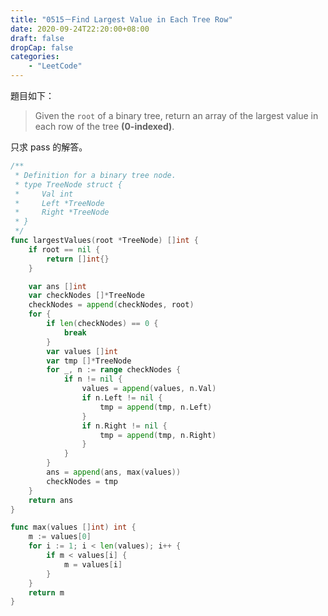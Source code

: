 ```yaml
---
title: "0515－Find Largest Value in Each Tree Row"
date: 2020-09-24T22:20:00+08:00
draft: false
dropCap: false
categories:
    - "LeetCode"
---
```


題目如下：

> Given the `root` of a binary tree, return an array of the largest value in each row of the tree **(0-indexed)**.

<!--more-->

只求 pass 的解答。

```go
/**
 * Definition for a binary tree node.
 * type TreeNode struct {
 *     Val int
 *     Left *TreeNode
 *     Right *TreeNode
 * }
 */
func largestValues(root *TreeNode) []int {
	if root == nil {
		return []int{}
	}

	var ans []int
	var checkNodes []*TreeNode
	checkNodes = append(checkNodes, root)
	for {
		if len(checkNodes) == 0 {
			break
		}
		var values []int
		var tmp []*TreeNode
		for _, n := range checkNodes {
			if n != nil {
				values = append(values, n.Val)
				if n.Left != nil {
					tmp = append(tmp, n.Left)
				}
				if n.Right != nil {
					tmp = append(tmp, n.Right)
				}
			}
		}
		ans = append(ans, max(values))
		checkNodes = tmp
	}
	return ans
}

func max(values []int) int {
	m := values[0]
	for i := 1; i < len(values); i++ {
		if m < values[i] {
			m = values[i]
		}
	}
	return m
}
```
